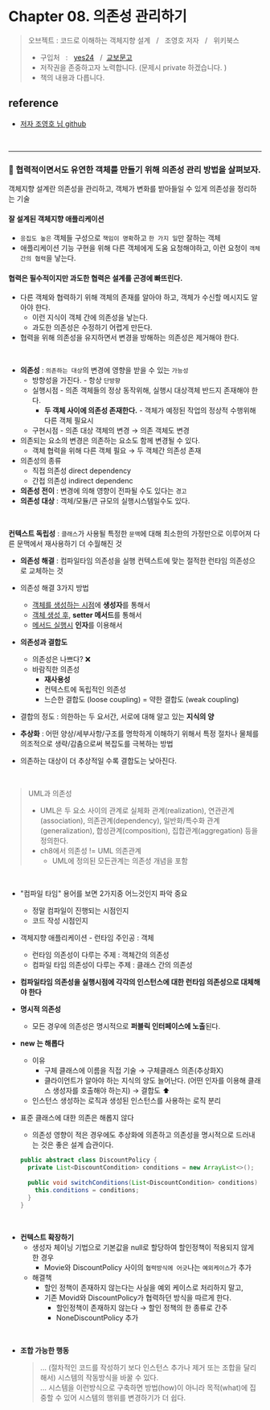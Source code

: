 # Chapter 08. 의존성 관리하기


> 오브젝트 : 코드로 이해하는 객체지향 설계 &nbsp; / &nbsp; 조영호 저자 &nbsp; / &nbsp; 위키북스
> * 구입처 &nbsp; : &nbsp; [yes24](http://www.yes24.com/Product/Goods/74219491)
    &nbsp; / &nbsp;[교보문고](http://www.kyobobook.co.kr/product/detailViewKor.laf?ejkGb=KOR&mallGb=KOR&barcode=9791158391409&orderClick=LAG&Kc=)
> * 저작권을 존중하고자 노력합니다. (문제시 private 하겠습니다. )
> * 책의 내용과 다릅니다.
>


## reference


* [저자 조영호 님 github](https://github.com/eternity-oop/object)



<br>

---


### 🌼 협력적이면서도 유연한 객체를 만들기 위해 의존성 관리 방법을 살펴보자.
객체지향 설계란 의존성을 관리하고, 객체가 변화를 받아들일 수 있게 의존성을 정리하는 기술


#### 잘 설계된 객체지향 애플리케이션
* `응집도 높은` 객체들 구성으로 `책임이 명확`하고 `한 가지 일`만 잘하는 객체
* 애플리케이션 기능 구현을 위해 다른 객체에게 도움 요청해야하고, 이런 요청이 `객체간의 협력`을 낳는다.


#### 협력은 필수적이지만 과도한 협력은 설계를 곤경에 빠뜨린다.
* 다른 객체와 협력하기 위해 객체의 존재를 알아야 하고, 객체가 수신할 메시지도 알아야 한다.
  * 이런 지식이 객체 간에 의존성을 낳는다.
  * 과도한 의존성은 수정하기 어렵게 만든다.
* 협력을 위해 의존성을 유지하면서 변경을 방해하는 의존성은 제거해야 한다.


<br>

* **의존성** : `의존하는 대상`의 변경에 영향을 받을 수 있는 `가능성`
  * 방향성을 가진다. - 항상 `단방향`
  * 실행시점 - 의존 객체들의 정상 동작위해, 실행시 대상객체 반드지 존재해야 한다.
    * **두 객체 사이에 의존성 존재한다.** - 객체가 예정된 작업의 정상적 수행위해 다른 객체 필요시
  * 구현시점 - 의존 대상 객체의 변경 &#8594; 의존 객체도 변경
* 의존되는 요소의 변경은 의존하는 요소도 함께 변경될 수 있다.
  * 객체 협력을 위해 다른 객체 필요 &#8594; 두 객체간 의존성 존재
* 의존성의 종류
  * 직접 의존성 direct dependency
  * 간접 의존성 indirect dependenc
* **의존성 전이** : 변경에 의해 영향이 전파될 수도 있다는 `경고`
* **의존성 대상** : 객체/모듈/큰 규모의 실행시스템일수도 있다.


<br>


**컨텍스트 독립성** : `클래스`가 사용될 특정한 `문맥`에 대해 최소한의 가정만으로 이루어져 다른 문맥에서 재사용하기 더 수월해진 것 <br>


* **의존성 해결** : 컴파일타임 의존성을 실행 컨텍스트에 맞는 절적한 런타임 의존성으로 교체하는 것
* 의존성 해결 3가지 방법
  * <u>객체를 생성하는 시점</u>에 **생성자**를 통해서
  * <u>객체 생성 후</u>, **setter 메서드**를 통해서
  * <u>메서드 실행시</u> **인자**를 이용해서

  

* **의존성과 결합도**
  * 의존성은 나쁘다? ❌
  * 바람직한 의존성
    * **재사용성**
    * 컨텍스트에 독립적인 의존성
    * 느슨한 결합도 (loose coupling) = 약한 결합도 (weak coupling)


* 결합의 정도 : 의한하는 두 요서간, 서로에 대해 알고 있는 **지식의 양**


* **추상화** : 어떤 양상/세부사항/구조를 명학하게 이해하기 위해서 특정 절차나 물체를 의조적으로 생략/감춤으로써 복잡도를 극복하는 방법
* 의존하는 대상이 더 추상적일 수록 결합도는 낮아진다.


<br>

> UML과 의존성
> - UML은 두 요소 사이의 관계로 실체화 관계(realization), 연관관계(association), 의존관계(dependency), 일반화/특수화 관계(generalization), 합성관계(composition), 집합관계(aggregation) 등을 정의한다.
> - ch8에서 의존성 != UML 의존관계
>   - UML에 정의된 모든관계는 의존성 개념을 포함


  <br>


* "컴파일 타임" 용어를 보면 2가지중 어느것인지 파악 중요
  * 정말 컴파일이 진행되는 시점인지
  * 코드 작성 시점인지
* 객체지향 애플리케이션 - 런타임 주인공 : 객체
  * 런타임 의존성이 다루는 주제 : 객체간의 의존성
  * 컴파일 타임 의존성이 다루는 주제 : 클래스 간의 의존성
* **컴파일타임 의존성을 실행시점에 각각의 인스턴스에 대한 런타임 의존성으로 대체해야 한다**



* **명시적 의존성**
  * 모든 경우에 의존성은 명시적으로 **퍼블릭 인터페이스에 노출**된다.


* **new 는 해롭다**
  * 이유
    * 구체 클래스에 이름을 직접 기술 → 구체클래스 의존(추상화X)
    * 클라이언트가 알아야 하는 지식의 양도 늘어난다. (어떤 인자를 이용해 클래스 생성자를 호출해야 하는지) → 결합도 ⬆
  * 인스턴스 생성하는 로직과 생성된 인스턴스를 사용하는 로직 분리


* 표준 클래스에 대한 의존은 해롭지 않다
  * 의존성 영향이 적은 경우에도 추상화에 의존하고 의존성을 명시적으로 드러내는 것은 좋은 설계 습관이다.

  ``` java
  public abstract class DiscountPolicy {
    private List<DiscountCondition> conditions = new ArrayList<>();
    
    public void switchConditions(List<DiscountCondition> conditions) {
      this.conditions = conditions;
    }
  }
  ```
  
<br>


* **컨텍스트 확장하기**
  * 생성자 체이닝 기법으로 기본값을 null로 할당하여 할인정책이 적용되지 않게 한 경우 
    * Movie와 DiscountPolicy 사이의 `협력방식에 어긋`나는 `예외케이스`가 추가
  * 해결책
    * 할인 정책이 존재하지 않는다는 사실을 예외 케이스로 처리하지 말고,
    * 기존 Movid와 DiscountPolicy가 협력하던 방식을 따르게 한다.
      * 할인정책이 존재하지 않는다 → 할인 정책의 한 종류로 간주
      * NoneDiscountPolicy 추가

<br>

* **조합 가능한 행동**
  > ... (절차적인 코드를 작성하기 보다 인스턴스 추가나 제거 또는 조합을 달리해서) 시스템의 작동방식을 바꿀 수 있다. <br>
  > ... 시스템을 이런방식으로 구축하면 방법(how)이 아니라 목적(what)에 집중할 수 있어 시스템의 행위를 변경하기가 더 쉽다. <br>
